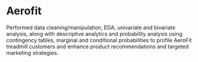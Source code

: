 # Aerofit
Performed data cleaning/manipulation, EDA, univariate and bivariate analysis, along with descriptive analytics and probability analysis using contingency tables, marginal and conditional probabilities to profile AeroFit treadmill customers and enhance product recommendations and targeted marketing strategies.
